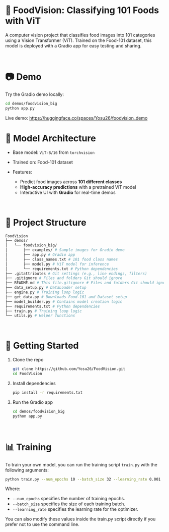 # 🍔 FoodVision: Classifying 101 Foods with ViT
A computer vision project that classifies food images into 101 categories using a Vision Transformer (ViT). Trained on the Food-101 dataset, this model is deployed with a Gradio app for easy testing and sharing.

<br>

# 📷 Demo
Try the Gradio demo locally:
```bash
cd demos/foodvision_big
python app.py
```

Live demo: https://huggingface.co/spaces/Yosu26/foodvision_demo
<br>

# 🧠 Model Architecture
- Base model: `ViT-B/16` from `torchvision`
- Trained on: Food-101 dataset
- Features:

  - Predict food images across __101 different classes__
  - __High-accuracy predictions__ with a pretrained ViT model
  - Interactive UI with __Gradio__ for real-time demos

<br>

# 📁 Project Structure

```bash
FoodVision 
├── demos/ 
│   └── foodvision_big/ 
│       ├── examples/ # Sample images for Gradio demo
│       ├── app.py # Gradio app
│       ├── class_names.txt # 101 food class names
│       ├── model.py # ViT model for inference
│       └── requirements.txt # Python dependencies 
├── .gitattributes # Git settings (e.g., line endings, filters)
├── .gitignore # Files and folders Git should ignore
├── README.md # This file.gitignore # Files and folders Git should ignore
├── data_setup.py # DataLoader setup
├── engine.py # Training loop logic
├── get_data.py # Downloads Food-101 and Dataset setup
├── model_builder.py # Contains model creation logic
├── requirements.txt # Python dependencies
├── train.py # Training loop logic
└── utils.py # Helper functions
```
<br>

# 🚀 Getting Started

1. Clone the repo

    ```bash
    git clone https://github.com/Yosu26/FoodVision.git
    cd FoodVision
    ```
2. Install dependencies

    ```bash
    pip install -r requirements.txt
    ```

3. Run the Gradio app
    
    ```bash
    cd demos/foodvision_big
    python app.py
    ```
<br>

# 📊 Training

To train your own model, you can run the training script `train.py` with the following arguments:

```bash
python train.py --num_epochs 10 --batch_size 32 --learning_rate 0.001
```
Where:
- `--num_epochs` specifies the number of training epochs.
- `--batch_size` specifies the size of each training batch.
- `--learning_rate` specifies the learning rate for the optimizer.

You can also modify these values inside the train.py script directly if you prefer not to use the command line.
